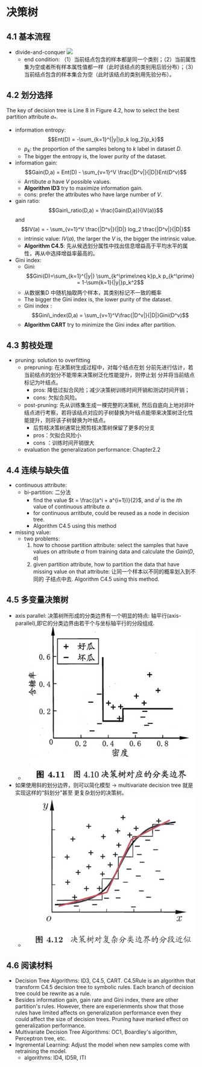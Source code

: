 # 决策树
## 4.1 基本流程

- divide-and-conquer
	![](0003.png)
	- end condition: （1）当前结点包含的样本都是同一个类别；（2）当前属性集为空或者所有样本属性值都一样（此时该结点的类别用后验分布）；（3）当前结点包含的样本集合为空（此时该结点的类别用先验分布）。
	
## 4.2 划分选择

The key of decision tree is Line 8 in Figure 4.2, how to select the best partition attribute $a_*$.
- information entropy: $$Ent(D) = -\sum_{k=1}^{|y|}p_k log_2{p_k}$$
	- $p_k$: the proportion of the samples belong to $k$ label in dataset $D$.
	- The bigger the entropy is, the lower purity of the dataset.
- information gain: $$Gain(D,a) = Ent(D) - \sum_{v=1}^V \frac{|D^v|}{|D|}Ent(D^v)$$
	- Arrtibute $a$  have $V$ possible values.
	- **Algorithm ID3** try to maximize information gain.
	- cons: prefer the attributes who have large number of $V$.
- gain ratio: $$Gain\_ratio(D,a) = \frac{Gain(D,a)}{IV(a)}$$ and $$IV(a) = - \sum_{v=1}^V \frac{|D^v|}{|D|} log_2 \frac{|D^v|}{|D|}$$
	- intrinsic value: $IV(a)$, the larger the $V$ is, the bigger the intrinsic value.
	- **Algorithm C4.5**: 先从候选划分属性中找出信息增益高于平均水平的属性，再从中选择增益率最高的。
- Gini index:
	- Gini: $$Gini(D)=\sum_{k=1}^{|y|} \sum_{k^\prime\neq k}p_k p_{k^\prime} = 1-\sum{k=1}{|y|}p_k^2$$
	- 从数据集D 中随机抽取两个样本，其类别标记不一致的概率
	- The bigger the Gini index is, the lower purity of the dataset.
	- Gini index : $$Gini\_index(D,a) = \sum_{v=1}^V\frac{|D^v|}{|D|}Gini(D^v)$$
	- **Algorithm CART** try to minimize the Gini index after partition.
	
## 4.3 剪枝处理
- pruning: solution to overfitting
	- prepruning: 在决策树生成过程中，对每个结点在划 分前先进行估计，若当前结点的划分不能带来决策树泛化性能提升，则停止划 分并将当前结点标记为叶结点。
		- pros: 降低过拟合风险；减少决策树训练时间开销和测试时间开销；
		- cons: 欠拟合风险。
	- post-pruning: 先从训练集生成一棵完整的决策树, 然后自底向上地对非叶结点进行考察，若将该结点对应的子树替换为叶结点能带来决策树泛化性能提升，则将该子树替换为叶结点。
		- 后剪枝决策树通常比预剪枝决策树保留了更多的分支
		- pros：欠拟合风险小
		- cons ：训练时间开销很大
	- evaluation the generalization performance: Chapter2.2
	
## 4.4 连续与缺失值
- continuous attribute:
	- bi-partition: 二分法
		- find the value $t = \frac{(a^i + a^{i+1})}{2}$, and $a^i$ is the $i$th value of continuous attribute $a$.
		- for continuous arritbute, could be reused as a node in decision tree.
		- Algorithm C4.5 using this method
- missing value:
	- two problems: 
		1. how to choose partition attribute: select the samples that have values on attribute $a$  from training data and calculate the $Gain(D,a)$
		2. given partition attribute, how to partition the data that have missing value on that attribute: 让同一个样本以不同的概率划入到不同的 子结点中去.  Algorithm C4.5 using this method.
		
## 4.5 多变量决策树
- axis parallel: 决策树所形成的分类边界有一个明显的特点: 轴平行(axis-parallel),即它的分类边界由若干个与坐标轴平行的分段组成.
	- ![](img/0004.png)
- 如果使用斜的划分边界，则可以简化模型 -> multivariate decision tree 就是实现这样的“斜划分”甚至 更复杂划分的决策树。
	- ![](img/0005.png)

## 4.6 阅读材料
- Decision Tree Algorithms: ID3, C4.5, CART. C4.5Rule is an algorithm that transform C4.5 decision tree to symbolic rules. Each branch of decision tree could be rewrite as a rule.
- Besides information gain, gain rate and Gini index, there are other partition's rules. However, there are experienments show that those rules have limited affects on generalization performance even they could affect the size of decision trees. Pruning have marked effect on generalization performance.
- Multivariate Decision Tree Algorithms: OC1, Boardley's algorithm, Perceptron tree, etc.
- Ingremental Learning: Adjust the model when new samples come with retraining the model.
	- algorithms: ID4, ID5R, ITI
